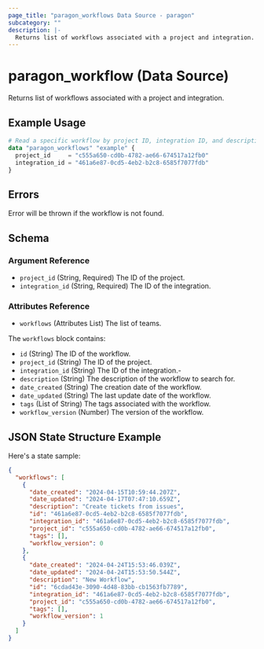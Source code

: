 ```yaml
---
page_title: "paragon_workflows Data Source - paragon"
subcategory: ""
description: |-
  Returns list of workflows associated with a project and integration.
---
```


# paragon_workflow (Data Source)

Returns list of workflows associated with a project and integration.

## Example Usage

```terraform
# Read a specific workflow by project ID, integration ID, and description
data "paragon_workflows" "example" {
  project_id     = "c555a650-cd0b-4782-ae66-674517a12fb0"
  integration_id = "461a6e87-0cd5-4eb2-b2c8-6585f7077fdb"
}
```

## Errors
Error will be thrown if the workflow is not found.

## Schema

### Argument Reference

- `project_id` (String, Required) The ID of the project.
- `integration_id` (String, Required) The ID of the integration.


### Attributes Reference

- `workflows` (Attributes List) The list of teams.

The `workflows` block contains:

- `id` (String)  The ID of the workflow.
- `project_id` (String) The ID of the project.
- `integration_id` (String) The ID of the integration.- 
- `description` (String) The description of the workflow to search for.
- `date_created` (String) The creation date of the workflow.
- `date_updated` (String) The last update date of the workflow.
- `tags` (List of String) The tags associated with the workflow.
- `workflow_version` (Number) The version of the workflow.

## JSON State Structure Example

Here's a state sample:

```json
{
  "workflows": [
    {
      "date_created": "2024-04-15T10:59:44.207Z",
      "date_updated": "2024-04-17T07:47:10.659Z",
      "description": "Create tickets from issues",
      "id": "461a6e87-0cd5-4eb2-b2c8-6585f7077fdb",
      "integration_id": "461a6e87-0cd5-4eb2-b2c8-6585f7077fdb",
      "project_id": "c555a650-cd0b-4782-ae66-674517a12fb0",      
      "tags": [],
      "workflow_version": 0
    },
    {
      "date_created": "2024-04-24T15:53:46.039Z",
      "date_updated": "2024-04-24T15:53:50.544Z",
      "description": "New Workflow",
      "id": "6cdad43e-3090-4d48-83bb-cb1563fb7789",
      "integration_id": "461a6e87-0cd5-4eb2-b2c8-6585f7077fdb",
      "project_id": "c555a650-cd0b-4782-ae66-674517a12fb0",
      "tags": [],
      "workflow_version": 1
    }
  ]
}
```
